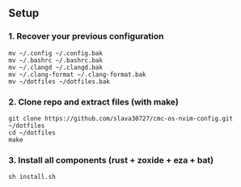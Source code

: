 ## Setup

### 1. Recover your previous configuration

```shell
mv ~/.config ~/.config.bak
mv ~/.bashrc ~/.bashrc.bak
mv ~/.clangd ~/.clangd.bak
mv ~/.clang-format ~/.clang-format.bak
mv ~/dotfiles ~/dotfiles.bak
```

### 2. Clone repo and extract files (with make)

```shell
git clone https://github.com/slava30727/cmc-os-nvim-config.git ~/dotfiles
cd ~/dotfiles
make
```

### 3. Install all components (rust + zoxide + eza + bat)
```shell
sh install.sh
```
